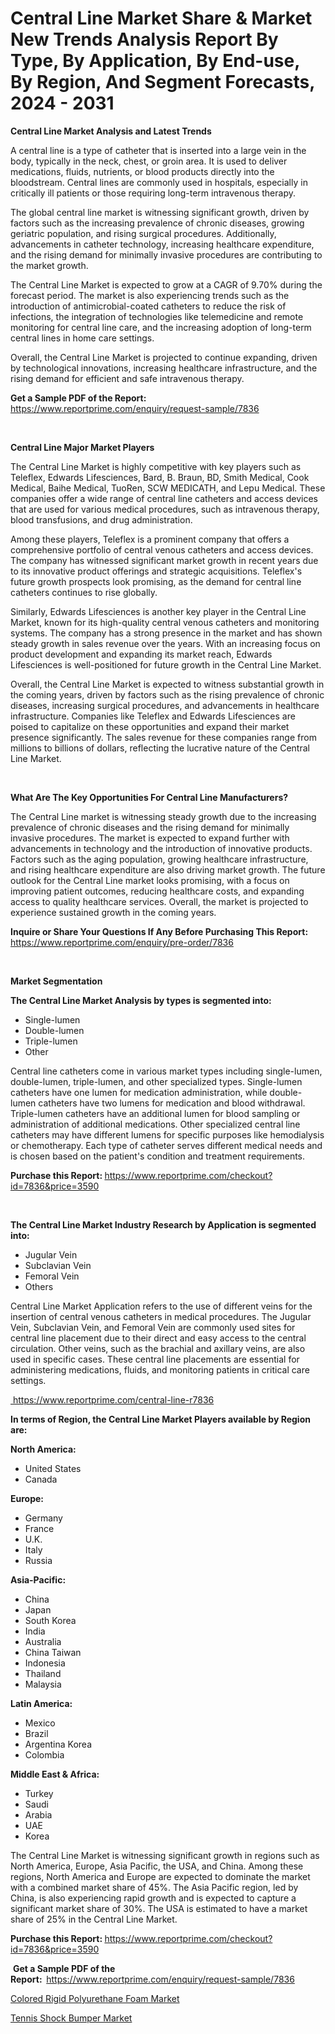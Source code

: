 <p><h1>Central Line Market Share & Market New Trends Analysis Report By Type, By Application, By End-use, By Region, And Segment Forecasts, 2024 - 2031</h1></p><p><strong>Central Line Market Analysis and Latest Trends</strong></p>
<p><p>A central line is a type of catheter that is inserted into a large vein in the body, typically in the neck, chest, or groin area. It is used to deliver medications, fluids, nutrients, or blood products directly into the bloodstream. Central lines are commonly used in hospitals, especially in critically ill patients or those requiring long-term intravenous therapy.</p><p>The global central line market is witnessing significant growth, driven by factors such as the increasing prevalence of chronic diseases, growing geriatric population, and rising surgical procedures. Additionally, advancements in catheter technology, increasing healthcare expenditure, and the rising demand for minimally invasive procedures are contributing to the market growth.</p><p>The Central Line Market is expected to grow at a CAGR of 9.70% during the forecast period. The market is also experiencing trends such as the introduction of antimicrobial-coated catheters to reduce the risk of infections, the integration of technologies like telemedicine and remote monitoring for central line care, and the increasing adoption of long-term central lines in home care settings.</p><p>Overall, the Central Line Market is projected to continue expanding, driven by technological innovations, increasing healthcare infrastructure, and the rising demand for efficient and safe intravenous therapy.</p></p>
<p><strong>Get a Sample PDF of the Report:&nbsp;</strong> <a href="https://www.reportprime.com/enquiry/request-sample/7836">https://www.reportprime.com/enquiry/request-sample/7836</a></p>
<p>&nbsp;</p>
<p><strong>Central Line Major Market Players</strong></p>
<p><p>The Central Line Market is highly competitive with key players such as Teleflex, Edwards Lifesciences, Bard, B. Braun, BD, Smith Medical, Cook Medical, Baihe Medical, TuoRen, SCW MEDICATH, and Lepu Medical. These companies offer a wide range of central line catheters and access devices that are used for various medical procedures, such as intravenous therapy, blood transfusions, and drug administration.</p><p>Among these players, Teleflex is a prominent company that offers a comprehensive portfolio of central venous catheters and access devices. The company has witnessed significant market growth in recent years due to its innovative product offerings and strategic acquisitions. Teleflex's future growth prospects look promising, as the demand for central line catheters continues to rise globally.</p><p>Similarly, Edwards Lifesciences is another key player in the Central Line Market, known for its high-quality central venous catheters and monitoring systems. The company has a strong presence in the market and has shown steady growth in sales revenue over the years. With an increasing focus on product development and expanding its market reach, Edwards Lifesciences is well-positioned for future growth in the Central Line Market.</p><p>Overall, the Central Line Market is expected to witness substantial growth in the coming years, driven by factors such as the rising prevalence of chronic diseases, increasing surgical procedures, and advancements in healthcare infrastructure. Companies like Teleflex and Edwards Lifesciences are poised to capitalize on these opportunities and expand their market presence significantly. The sales revenue for these companies range from millions to billions of dollars, reflecting the lucrative nature of the Central Line Market.</p></p>
<p>&nbsp;</p>
<p><strong>What Are The Key Opportunities For Central Line Manufacturers?</strong></p>
<p><p>The Central Line market is witnessing steady growth due to the increasing prevalence of chronic diseases and the rising demand for minimally invasive procedures. The market is expected to expand further with advancements in technology and the introduction of innovative products. Factors such as the aging population, growing healthcare infrastructure, and rising healthcare expenditure are also driving market growth. The future outlook for the Central Line market looks promising, with a focus on improving patient outcomes, reducing healthcare costs, and expanding access to quality healthcare services. Overall, the market is projected to experience sustained growth in the coming years.</p></p>
<p><strong>Inquire or Share Your Questions If Any Before Purchasing This Report:</strong> <a href="https://www.reportprime.com/enquiry/pre-order/7836">https://www.reportprime.com/enquiry/pre-order/7836</a></p>
<p>&nbsp;</p>
<p><strong>Market Segmentation</strong></p>
<p><strong>The Central Line Market Analysis by types is segmented into:</strong></p>
<p><ul><li>Single-lumen</li><li>Double-lumen</li><li>Triple-lumen</li><li>Other</li></ul></p>
<p><p>Central line catheters come in various market types including single-lumen, double-lumen, triple-lumen, and other specialized types. Single-lumen catheters have one lumen for medication administration, while double-lumen catheters have two lumens for medication and blood withdrawal. Triple-lumen catheters have an additional lumen for blood sampling or administration of additional medications. Other specialized central line catheters may have different lumens for specific purposes like hemodialysis or chemotherapy. Each type of catheter serves different medical needs and is chosen based on the patient's condition and treatment requirements.</p></p>
<p><strong>Purchase this Report:&nbsp;</strong><a href="https://www.reportprime.com/checkout?id=7836&price=3590">https://www.reportprime.com/checkout?id=7836&price=3590</a></p>
<p>&nbsp;</p>
<p><strong>The Central Line Market Industry Research by Application is segmented into:</strong></p>
<p><ul><li>Jugular Vein</li><li>Subclavian Vein</li><li>Femoral Vein</li><li>Others</li></ul></p>
<p><p>Central Line Market Application refers to the use of different veins for the insertion of central venous catheters in medical procedures. The Jugular Vein, Subclavian Vein, and Femoral Vein are commonly used sites for central line placement due to their direct and easy access to the central circulation. Other veins, such as the brachial and axillary veins, are also used in specific cases. These central line placements are essential for administering medications, fluids, and monitoring patients in critical care settings.</p></p>
<p><a href="https://www.reportprime.com/central-line-r7836">&nbsp;https://www.reportprime.com/central-line-r7836</a></p>
<p><strong>In terms of Region, the Central Line Market Players available by Region are:</strong></p>
<p>
    <p> <strong> North America: </strong>
        <ul>
            <li>United States</li>
            <li>Canada</li>
        </ul>
        </p> 
    <p> <strong> Europe: </strong>
        <ul>
            <li>Germany</li>
            <li>France</li>
            <li>U.K.</li>
            <li>Italy</li>
            <li>Russia</li>
        </ul>
        </p> 
    <p> <strong> Asia-Pacific: </strong>
        <ul>
            <li>China</li>
            <li>Japan</li>
            <li>South Korea</li>
            <li>India</li>
            <li>Australia</li>
            <li>China Taiwan</li>
            <li>Indonesia</li>
            <li>Thailand</li>
            <li>Malaysia</li>
        </ul>
        </p> 
    <p> <strong> Latin America: </strong>
        <ul>
            <li>Mexico</li>
            <li>Brazil</li>
            <li>Argentina Korea</li>
            <li>Colombia</li>
        </ul>
        </p> 
    <p> <strong> Middle East & Africa: </strong>
        <ul>
            <li>Turkey</li>
            <li>Saudi</li>
            <li>Arabia</li>
            <li>UAE</li>
            <li>Korea</li>
        </ul>
    </p>
    </p>
<p><p>The Central Line Market is witnessing significant growth in regions such as North America, Europe, Asia Pacific, the USA, and China. Among these regions, North America and Europe are expected to dominate the market with a combined market share of 45%. The Asia Pacific region, led by China, is also experiencing rapid growth and is expected to capture a significant market share of 30%. The USA is estimated to have a market share of 25% in the Central Line Market.</p></p>
<p><strong>Purchase this Report: </strong><a href="https://www.reportprime.com/checkout?id=7836&price=3590">https://www.reportprime.com/checkout?id=7836&price=3590</a></p>
<p>&nbsp;<strong>Get a Sample PDF of the Report:&nbsp;&nbsp;</strong><a href="https://www.reportprime.com/enquiry/request-sample/7836">https://www.reportprime.com/enquiry/request-sample/7836</a></p>
<p><strong></strong></p>
<p><p><a href="https://view.publitas.com/reportprime-1/colored-rigid-polyurethane-foam-market-comprehensive-assessment-by-type-application-and-geography/">Colored Rigid Polyurethane Foam Market</a></p><p><a href="https://www.linkedin.com/pulse/tennis-shock-bumper-market-research-report-reveals-latest-5mvof">Tennis Shock Bumper Market</a></p></p>